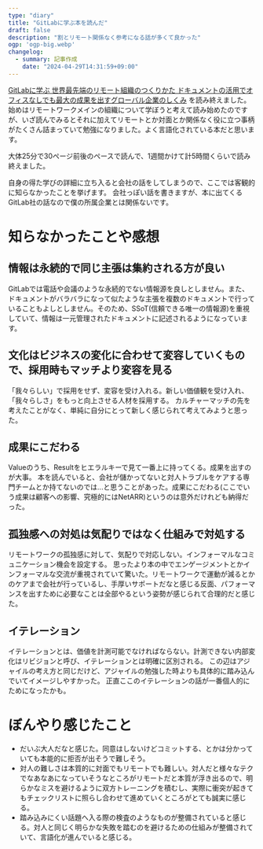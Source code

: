 ```yaml
---
type: "diary"
title: "GitLabに学ぶ本を読んだ"
draft: false
description: "割とリモート関係なく参考になる話が多くて良かった"
ogp: 'ogp-big.webp'
changelog:
  - summary: 記事作成
    date: "2024-04-29T14:31:59+09:00"
---
```


<!-- titleは自動で入る -->
[GitLabに学ぶ 世界最先端のリモート組織のつくりかた ドキュメントの活用でオフィスなしでも最大の成果を出すグローバル企業のしくみ](https://www.shoeisha.co.jp/book/detail/9784798183916) を読み終えました。始めはリモートワークメインの組織について学ぼうと考えて読み始めたのですが、いざ読んでみるとそれに加えてリモートとか対面とか関係なく役に立つ事柄がたくさん詰まっていて勉強になりました。よく言語化されている本だと思います。

大体25分で30ページ前後のペースで読んで、1週間かけて計5時間くらいで読み終えました。

自身の得た学びの詳細に立ち入ると会社の話をしてしまうので、ここでは客観的に知らなかったことを挙げます。
会社っぽい話を書きますが、本に出てくるGitLab社の話なので僕の所属企業とは関係ないです。

# 知らなかったことや感想

## 情報は永続的で同じ主張は集約される方が良い

GitLabでは電話や会議のような永続的でない情報源を良しとしません。また、ドキュメントがバラバラになって似たような主張を複数のドキュメントで行っていることもよしとしません。そのため、SSoT(信頼できる唯一の情報源)を重視していて、情報は一元管理されたドキュメントに記述されるようになっています。

## 文化はビジネスの変化に合わせて変容していくもので、採用時もマッチより変容を見る

「我々らしい」で採用をせず、変容を受け入れる。新しい価値観を受け入れ、「我々らしさ」をもっと向上させる人材を採用する。
カルチャーマッチの先を考えたことがなく、単純に自分にとって新しく感じられて考えてみようと思った。

## 成果にこだわる

Valueのうち、Resultをヒエラルキーで見て一番上に持ってくる。成果を出すのが大事。
本を読んでいると、会社が儲かってないと対人トラブルをケアする専門チームとか持てないのでは...と思うことがあった。成果にこだわる(ここでいう成果は顧客への影響、究極的にはNetARR)というのは意外だけれども納得だった。

## 孤独感への対処は気配りではなく仕組みで対処する

リモートワークの孤独感に対して、気配りで対応しない。インフォーマルなコミュニケーション機会を設定する。
思ったより本の中でエンゲージメントとかインフォーマルな交流が重視されていて驚いた。リモートワークで運動が減るとかのケアまで会社が行っているし、手厚いサポートだなと感じる反面、パフォーマンスを出すために必要なことは全部やるという姿勢が感じられて合理的だと感じた。

## イテレーション

イテレーションとは、価値を計測可能でなければならない。計測できない内部変化はリビジョンと呼び、イテレーションとは明確に区別される。
この辺はアジャイルの考え方と同じだけど、アジャイルの勉強した時よりも具体的に踏み込んでいてイメージしやすかった。
正直ここのイテレーションの話が一番個人的にためになったかも。

# ぼんやり感じたこと

- だいぶ大人だなと感じた。同意はしないけどコミットする、とかは分かっていても本能的に拒否が出そうで難しそう。
- 対人の難しさは本質的に対面でもリモートでも難しい。対人だと様々なテクでなあなあになっていそうなところがリモートだと本質が浮き出るので、明らかなミスを避けるように双方トレーニングを積むし、実際に衝突が起きてもチェックリストに照らし合わせて進めていくところがとても誠実に感じる。
- 踏み込みにくい話題へ入る際の検査のようなものが整備されていると感じる。対人と同じく明らかな失敗を踏むのを避けるための仕組みが整備されていて、言語化が進んでいると感じる。
